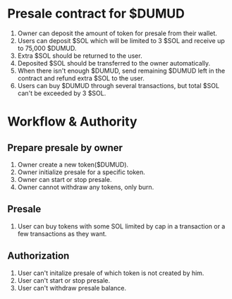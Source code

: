 # Presale contract for $DUMUD
1. Owner can deposit the amount of token for presale from their wallet.
2. Users can deposit $SOL which will be limited to 3 $SOL and receive up to 75,000 $DUMUD.
3. Extra $SOL should be returned to the user.
4. Deposited $SOL should be transferred to the owner automatically.
5. When there isn't enough $DUMUD, send remaining $DUMUD left in the contract and refund extra $SOL to the user.
6. Users can buy $DUMUD through several transactions, but total $SOL can't be exceeded by 3 $SOL.

# Workflow & Authority
## Prepare presale by owner
1. Owner create a new token($DUMUD).
2. Owner initialize presale for a specific token.
3. Owner can start or stop presale.
4. Owner cannot withdraw any tokens, only burn.
## Presale
1. User can buy tokens with some SOL limited by cap in a transaction or a few transactions as they want.
## Authorization
1. User can't initalize presale of which token is not created by him.
2. User can't start or stop presale.
3. User can't withdraw presale balance.
